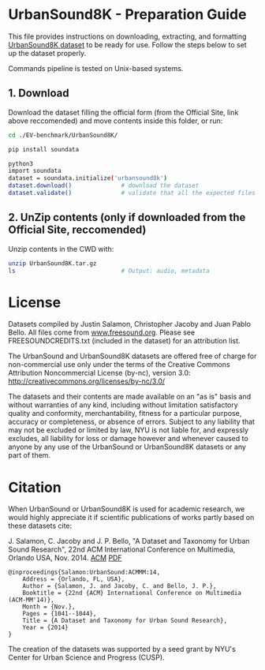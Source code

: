 # UrbanSound8K - Preparation Guide

This file provides instructions on downloading, extracting, and formatting [UrbanSound8K dataset](https://urbansounddataset.weebly.com/urbansound8k.html) to be ready for use. Follow the steps below to set up the dataset properly.

Commands pipeline is tested on Unix-based systems.

## 1. Download

Download the dataset filling the official form (from the Official Site, link above reccomended) and move contents inside this folder, or run:
```bash
cd ./EV-benchmark/UrbanSound8K/

pip install soundata

python3
import soundata
dataset = soundata.initialize('urbansound8k')
dataset.download()              # download the dataset
dataset.validate()              # validate that all the expected files are there
```

## 2. UnZip contents (only if downloaded from the Official Site, reccomended)

Unzip contents in the CWD with:
```bash
unzip UrbanSound8K.tar.gz
ls                              # Output: audio, metadata
```

# License

Datasets compiled by Justin Salamon, Christopher Jacoby and Juan Pablo Bello. All files come from www.freesound.org. 
Please see FREESOUNDCREDITS.txt (included in the dataset) for an attribution list.
 
The UrbanSound and UrbanSound8K datasets are offered free of charge for non-commercial use only under the terms of the Creative Commons Attribution Noncommercial License (by-nc), version 3.0: http://creativecommons.org/licenses/by-nc/3.0/
 
The datasets and their contents are made available on an "as is" basis and without warranties of any kind, including without limitation satisfactory quality and conformity, merchantability, fitness for a particular purpose, accuracy or completeness, or absence of errors. Subject to any liability that may not be excluded or limited by law, NYU is not liable for, and expressly excludes, all liability for loss or damage however and whenever caused to anyone by any use of the UrbanSound or UrbanSound8K datasets or any part of them.

# Citation

When UrbanSound or UrbanSound8K is used for academic research, we would highly appreciate it if scientific publications of works partly based on these datasets cite:

J. Salamon, C. Jacoby and J. P. Bello, "A Dataset and Taxonomy for Urban Sound Research", 22nd ACM International Conference on Multimedia, Orlando USA, Nov. 2014. [ACM](http://dl.acm.org/citation.cfm?id=2655045) [PDF](http://www.justinsalamon.com/uploads/4/3/9/4/4394963/salamon_urbansound_acmmm14.pdf)

```
@inproceedings{Salamon:UrbanSound:ACMMM:14,
    Address = {Orlando, FL, USA},
    Author = {Salamon, J. and Jacoby, C. and Bello, J. P.},
    Booktitle = {22nd {ACM} International Conference on Multimedia (ACM-MM'14)},
    Month = {Nov.},
    Pages = {1041--1044},
    Title = {A Dataset and Taxonomy for Urban Sound Research},
    Year = {2014}
}
```

The creation of the datasets was supported by a seed grant by NYU's Center for Urban Science and Progress (CUSP).
